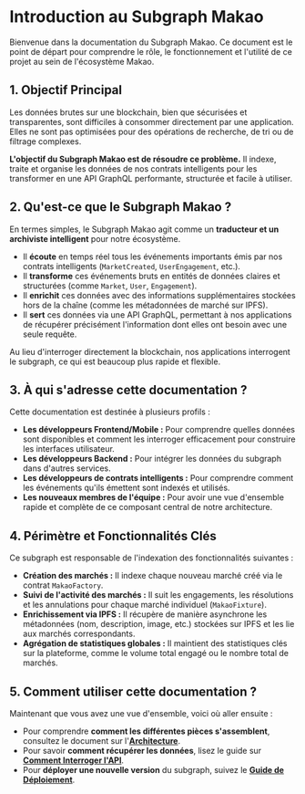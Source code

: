 # Introduction au Subgraph Makao

Bienvenue dans la documentation du Subgraph Makao. Ce document est le point de départ pour comprendre le rôle, le fonctionnement et l'utilité de ce projet au sein de l'écosystème Makao.

## 1. Objectif Principal

Les données brutes sur une blockchain, bien que sécurisées et transparentes, sont difficiles à consommer directement par une application. Elles ne sont pas optimisées pour des opérations de recherche, de tri ou de filtrage complexes.

**L'objectif du Subgraph Makao est de résoudre ce problème.** Il indexe, traite et organise les données de nos contrats intelligents pour les transformer en une API GraphQL performante, structurée et facile à utiliser.

## 2. Qu'est-ce que le Subgraph Makao ?

En termes simples, le Subgraph Makao agit comme un **traducteur et un archiviste intelligent** pour notre écosystème.

- Il **écoute** en temps réel tous les événements importants émis par nos contrats intelligents (`MarketCreated`, `UserEngagement`, etc.).
- Il **transforme** ces événements bruts en entités de données claires et structurées (comme `Market`, `User`, `Engagement`).
- Il **enrichit** ces données avec des informations supplémentaires stockées hors de la chaîne (comme les métadonnées de marché sur IPFS).
- Il **sert** ces données via une API GraphQL, permettant à nos applications de récupérer précisément l'information dont elles ont besoin avec une seule requête.

Au lieu d'interroger directement la blockchain, nos applications interrogent le subgraph, ce qui est beaucoup plus rapide et flexible.

## 3. À qui s'adresse cette documentation ?

Cette documentation est destinée à plusieurs profils :

- **Les développeurs Frontend/Mobile :** Pour comprendre quelles données sont disponibles et comment les interroger efficacement pour construire les interfaces utilisateur.
- **Les développeurs Backend :** Pour intégrer les données du subgraph dans d'autres services.
- **Les développeurs de contrats intelligents :** Pour comprendre comment les événements qu'ils émettent sont indexés et utilisés.
- **Les nouveaux membres de l'équipe :** Pour avoir une vue d'ensemble rapide et complète de ce composant central de notre architecture.

## 4. Périmètre et Fonctionnalités Clés

Ce subgraph est responsable de l'indexation des fonctionnalités suivantes :

- **Création des marchés :** Il indexe chaque nouveau marché créé via le contrat `MakaoFactory`.
- **Suivi de l'activité des marchés :** Il suit les engagements, les résolutions et les annulations pour chaque marché individuel (`MakaoFixture`).
- **Enrichissement via IPFS :** Il récupère de manière asynchrone les métadonnées (nom, description, image, etc.) stockées sur IPFS et les lie aux marchés correspondants.
- **Agrégation de statistiques globales :** Il maintient des statistiques clés sur la plateforme, comme le volume total engagé ou le nombre total de marchés.

## 5. Comment utiliser cette documentation ?

Maintenant que vous avez une vue d'ensemble, voici où aller ensuite :

- Pour comprendre **comment les différentes pièces s'assemblent**, consultez le document sur l'**[Architecture](./02-architecture.md)**.
- Pour savoir **comment récupérer les données**, lisez le guide sur **[Comment Interroger l'API](./05-how-to-query.md)**.
- Pour **déployer une nouvelle version** du subgraph, suivez le **[Guide de Déploiement](./04-deployment.md)**.
